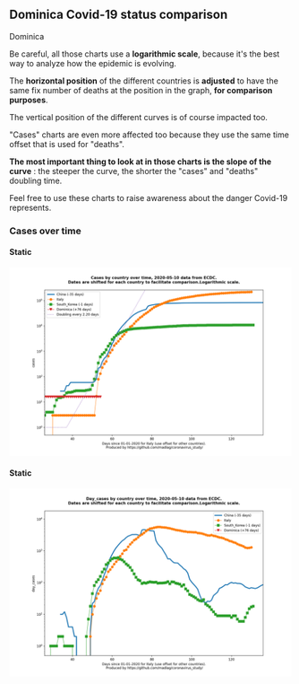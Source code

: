 ## Dominica Covid-19 status comparison 

Dominica



Be careful, all those charts use a **logarithmic scale**, because it's the best way to analyze how the epidemic is evolving.
 
The **horizontal position** of the different countries is **adjusted** to have the same fix number of deaths at the position in the graph, **for comparison purposes**.

The vertical position of the different curves is of course impacted too.

"Cases" charts are even more affected too because they use the same time offset that is used for "deaths".

**The most important thing to look at in those charts is the slope of the curve** : the steeper the curve, the shorter the "cases" and "deaths" doubling time.

Feel free to use these charts to raise awareness about the danger Covid-19 represents. 


 
### Cases over time
 
#### Static
![Dominica covid-19 cases static chart](https://raw.githubusercontent.com/madlag/coronavirus_study/master/notebooks/graphs/2020-05-10/countries/Dominica/2020-05-10_Dominica_cases.png "Dominica covid-19 cases static chart")   
 
#### Static
![Dominica covid-19 daily cases static chart](https://raw.githubusercontent.com/madlag/coronavirus_study/master/notebooks/graphs/2020-05-10/countries/Dominica/2020-05-10_Dominica_day_cases.png "Dominica covid-19 day_cases static chart")   

